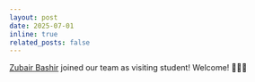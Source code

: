 ```yaml
---
layout: post
date: 2025-07-01
inline: true
related_posts: false
---
```

[Zubair Bashir]() joined our team as visiting student! Welcome! 🎉🎉🎉 
